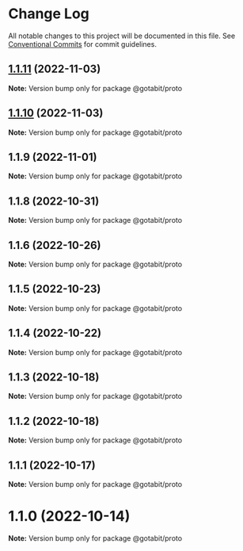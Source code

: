 # Change Log

All notable changes to this project will be documented in this file.
See [Conventional Commits](https://conventionalcommits.org) for commit guidelines.

## [1.1.11](https://github.com/gotabit/sdk-ts/compare/@gotabit/proto@1.1.10...@gotabit/proto@1.1.11) (2022-11-03)

**Note:** Version bump only for package @gotabit/proto

## [1.1.10](https://github.com/gotabit/sdk-ts/compare/@gotabit/proto@1.1.9...@gotabit/proto@1.1.10) (2022-11-03)

**Note:** Version bump only for package @gotabit/proto

## 1.1.9 (2022-11-01)

**Note:** Version bump only for package @gotabit/proto

## 1.1.8 (2022-10-31)

**Note:** Version bump only for package @gotabit/proto

## 1.1.6 (2022-10-26)

**Note:** Version bump only for package @gotabit/proto

## 1.1.5 (2022-10-23)

**Note:** Version bump only for package @gotabit/proto

## 1.1.4 (2022-10-22)

**Note:** Version bump only for package @gotabit/proto

## 1.1.3 (2022-10-18)

**Note:** Version bump only for package @gotabit/proto

## 1.1.2 (2022-10-18)

**Note:** Version bump only for package @gotabit/proto

## 1.1.1 (2022-10-17)

**Note:** Version bump only for package @gotabit/proto

# 1.1.0 (2022-10-14)

**Note:** Version bump only for package @gotabit/proto
